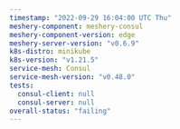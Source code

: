 ```yaml
---
timestamp: "2022-09-29 16:04:00 UTC Thu"
meshery-component: meshery-consul
meshery-component-version: edge
meshery-server-version: "v0.6.9"
k8s-distro: minikube
k8s-version: "v1.21.5"
service-mesh: Consul
service-mesh-version: "v0.48.0"
tests:
  consul-client: null
  consul-server: null
overall-status: "failing"
---
```

